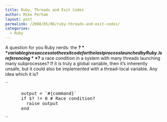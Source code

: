 ```yaml
---
title: Ruby, Threads and Exit Codes
author: Mike Perham
layout: post
permalink: /2008/05/06/ruby-threads-and-exit-codes/
categories:
  - Ruby
---
```

A question for you Ruby nerds: the **$?** variable gives access to the exit code for the last process launched by Ruby. Is referencing **$?** a race condition in a system with many threads launching many subprocesses? If it is truly a global variable, then it&#8217;s inherently unsafe, but it could also be implemented with a thread-local variable. Any idea which it is?

``</p>
<pre>
      output = `#{command}`
      if $? != 0 # Race condition?
        raise output
      end
</pre>
<p>``